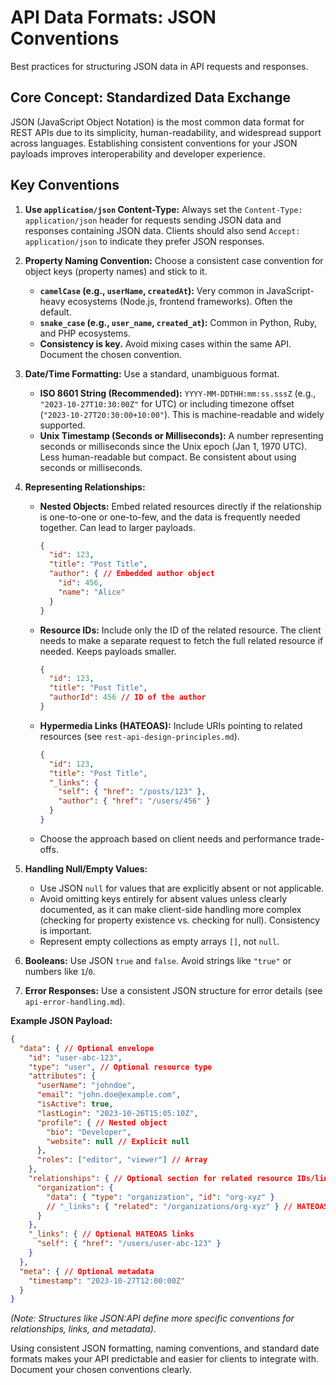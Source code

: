 # API Data Formats: JSON Conventions

Best practices for structuring JSON data in API requests and responses.

## Core Concept: Standardized Data Exchange

JSON (JavaScript Object Notation) is the most common data format for REST APIs due to its simplicity, human-readability, and widespread support across languages. Establishing consistent conventions for your JSON payloads improves interoperability and developer experience.

## Key Conventions

1.  **Use `application/json` Content-Type:** Always set the `Content-Type: application/json` header for requests sending JSON data and responses containing JSON data. Clients should also send `Accept: application/json` to indicate they prefer JSON responses.

2.  **Property Naming Convention:** Choose a consistent case convention for object keys (property names) and stick to it.
    *   **`camelCase` (e.g., `userName`, `createdAt`):** Very common in JavaScript-heavy ecosystems (Node.js, frontend frameworks). Often the default.
    *   **`snake_case` (e.g., `user_name`, `created_at`):** Common in Python, Ruby, and PHP ecosystems.
    *   **Consistency is key.** Avoid mixing cases within the same API. Document the chosen convention.

3.  **Date/Time Formatting:** Use a standard, unambiguous format.
    *   **ISO 8601 String (Recommended):** `YYYY-MM-DDTHH:mm:ss.sssZ` (e.g., `"2023-10-27T10:30:00Z"` for UTC) or including timezone offset (`"2023-10-27T20:30:00+10:00"`). This is machine-readable and widely supported.
    *   **Unix Timestamp (Seconds or Milliseconds):** A number representing seconds or milliseconds since the Unix epoch (Jan 1, 1970 UTC). Less human-readable but compact. Be consistent about using seconds or milliseconds.

4.  **Representing Relationships:**
    *   **Nested Objects:** Embed related resources directly if the relationship is one-to-one or one-to-few, and the data is frequently needed together. Can lead to larger payloads.
        ```json
        {
          "id": 123,
          "title": "Post Title",
          "author": { // Embedded author object
            "id": 456,
            "name": "Alice"
          }
        }
        ```
    *   **Resource IDs:** Include only the ID of the related resource. The client needs to make a separate request to fetch the full related resource if needed. Keeps payloads smaller.
        ```json
        {
          "id": 123,
          "title": "Post Title",
          "authorId": 456 // ID of the author
        }
        ```
    *   **Hypermedia Links (HATEOAS):** Include URIs pointing to related resources (see `rest-api-design-principles.md`).
        ```json
        {
          "id": 123,
          "title": "Post Title",
          "_links": {
            "self": { "href": "/posts/123" },
            "author": { "href": "/users/456" }
          }
        }
        ```
    *   Choose the approach based on client needs and performance trade-offs.

5.  **Handling Null/Empty Values:**
    *   Use JSON `null` for values that are explicitly absent or not applicable.
    *   Avoid omitting keys entirely for absent values unless clearly documented, as it can make client-side handling more complex (checking for property existence vs. checking for null). Consistency is important.
    *   Represent empty collections as empty arrays `[]`, not `null`.

6.  **Booleans:** Use JSON `true` and `false`. Avoid strings like `"true"` or numbers like `1`/`0`.

7.  **Error Responses:** Use a consistent JSON structure for error details (see `api-error-handling.md`).

**Example JSON Payload:**

```json
{
  "data": { // Optional envelope
    "id": "user-abc-123",
    "type": "user", // Optional resource type
    "attributes": {
      "userName": "johndoe",
      "email": "john.doe@example.com",
      "isActive": true,
      "lastLogin": "2023-10-26T15:05:10Z",
      "profile": { // Nested object
        "bio": "Developer",
        "website": null // Explicit null
      },
      "roles": ["editor", "viewer"] // Array
    },
    "relationships": { // Optional section for related resource IDs/links
      "organization": {
        "data": { "type": "organization", "id": "org-xyz" }
        // "_links": { "related": "/organizations/org-xyz" } // HATEOAS style
      }
    },
    "_links": { // Optional HATEOAS links
      "self": { "href": "/users/user-abc-123" }
    }
  },
  "meta": { // Optional metadata
    "timestamp": "2023-10-27T12:00:00Z"
  }
}
```
*(Note: Structures like JSON:API define more specific conventions for relationships, links, and metadata).*

Using consistent JSON formatting, naming conventions, and standard date formats makes your API predictable and easier for clients to integrate with. Document your chosen conventions clearly.